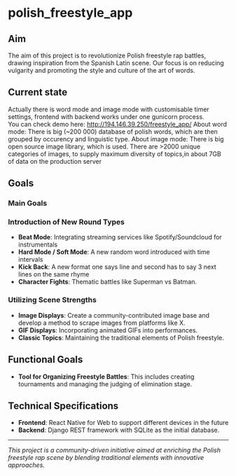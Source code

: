 # polish_freestyle_app


## Aim
The aim of this project is to revolutionize Polish freestyle rap battles, drawing inspiration from the Spanish Latin scene. Our focus is on reducing vulgarity and promoting the style and culture of the art of words.

## Current state

Actually there is word mode and image mode with customisable timer settings, frontend with backend works under one gunicorn process.   
You can check demo here: http://194.146.39.250/freestyle_app/
About word mode: There is big (~200 000) database of polish words, which are then grouped by occurency and linguistic type.
About image mode: There is big open source image library, which is used. There are >2000 unique categories of images, to supply maximum diversity of topics,in about 7GB of data on the production server


## Goals

### Main Goals

### Introduction of New Round Types
- **Beat Mode**: Integrating streaming services like Spotify/Soundcloud for instrumentals
- **Hard Mode / Soft Mode**: A new random word introduced with time intervals
- **Kick Back**: A new format one says line and second has to say 3 next lines on the same rhyme
- **Character Fights**: Thematic battles like Superman vs Batman.

### Utilizing Scene Strengths
- **Image Displays**: Create a community-contributed image base and develop a method to scrape images from platforms like X.
- **GIF Displays**: Incorporating animated GIFs into performances.
- **Classic Topics**: Maintaining the traditional elements of Polish freestyle.

## Functional Goals
- **Tool for Organizing Freestyle Battles**: This includes creating tournaments and managing the judging of elimination stage.

## Technical Specifications
- **Frontend**: React Native for Web to support different devices in the future
- **Backend**: Django REST framework with SQLite as the initial database.

---
*This project is a community-driven initiative aimed at enriching the Polish freestyle rap scene by blending traditional elements with innovative approaches.*
